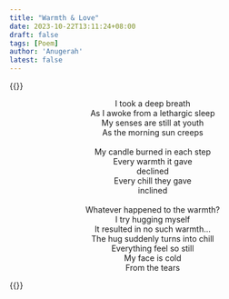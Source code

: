 ```yaml
---
title: "Warmth & Love"
date: 2023-10-22T13:11:24+08:00
draft: false
tags: [Poem]
author: 'Anugerah'
latest: false
---
```


{{<rawhtml>}}
<p style="text-align: center;">
I took a deep breath
<br>
As I awoke from a lethargic sleep
<br>
My senses are still at youth
<br>
As the morning sun creeps
<br>
<br>
My candle burned in each step
<br>
Every warmth it gave
<br>
declined
<br>
Every chill they gave
<br>
inclined
<br>
<br>
Whatever happened to the warmth?
<br>
I try hugging myself
<br>
It resulted in no such warmth...
<br>
The hug suddenly turns into chill
<br>
Everything feel so still
<br>
My face is cold
<br>
From the tears
</p>
{{</rawhtml>}}